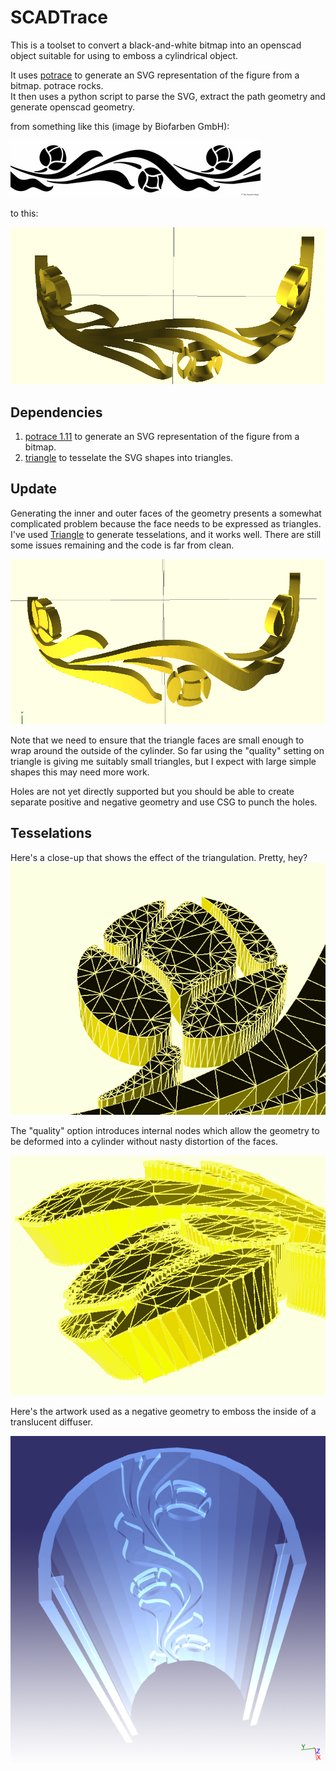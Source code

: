 SCADTrace
=========

This is a toolset to convert a black-and-white bitmap into an
openscad object suitable for using to emboss a cylindrical object.

It uses [potrace](http://potrace.sourceforge.net/) to generate an SVG representation of the figure from a bitmap.  potrace rocks.  
It then uses a python script to parse the SVG, extract the path geometry and generate openscad geometry.

from something like this (image by Biofarben GmbH):

![Source Image](https://raw.githubusercontent.com/guyc/scadtrace/master/artwork.jpg)

to this:

![Geometry](https://raw.githubusercontent.com/guyc/scadtrace/master/artwork-projected.png)

Dependencies
------------
 1. [potrace 1.11](http://potrace.sourceforge.net/) to generate an SVG representation of the figure from a bitmap.
 2. [triangle](http://www.cs.cmu.edu/~quake/triangle.html) to tesselate the SVG shapes into triangles.

Update
------

Generating the inner and outer faces of the geometry presents a somewhat complicated
problem because the face needs to be expressed as triangles.
I've used [Triangle](http://www.cs.cmu.edu/~quake/triangle.html) to generate
tesselations, and it works well.  There are still some issues remaining
and the code is far from clean.

![Geometry](https://raw.githubusercontent.com/guyc/scadtrace/master/artwork-projected2.png)

Note that we need to ensure that the triangle faces are small enough to wrap
around the outside of the cylinder.  So far using the "quality" setting on
triangle is giving me suitably small triangles, but I expect with large simple
shapes this may need more work.

Holes are not yet directly supported but you should be able to create separate positive
and negative geometry and use CSG to punch the holes.

Tesselations
------------
Here's a close-up that shows the effect of the triangulation.  Pretty, hey?
![Quality Tesselation](https://raw.githubusercontent.com/guyc/scadtrace/master/artwork-tesselated.png)

The "quality" option introduces internal nodes which allow the geometry to
be deformed into a cylinder without nasty distortion of the faces.

![Quality Tesselation Projected](https://raw.githubusercontent.com/guyc/scadtrace/master/artwork-tesselated-projected.png)

Here's the artwork used as a negative geometry to emboss the inside of a
translucent diffuser.

![Translucent Embossed Diffuser](https://raw.githubusercontent.com/guyc/scadtrace/master/artwork-embossed-lens.png)

